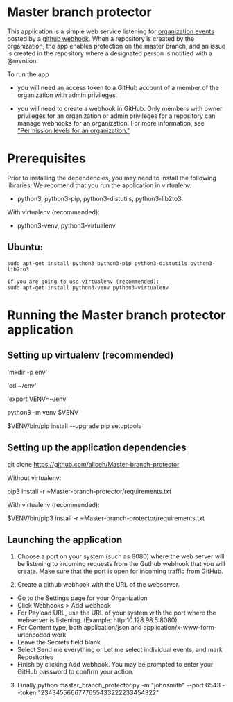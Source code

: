 # Master branch protector

This application is a simple web service listening for [organization events](https://developer.github.com/webhooks/#events) posted by a [github webhook](https://help.github.com/en/articles/about-webhooks). When a repository is created by the organization, the app enables protection on the master branch, and an issue is created in the repository where a designated person is notified with a @mention.

To run the app 

* you will need an access token to a GitHub account of a member of the organization with admin privileges.

* you will need to create a webhook in GitHub. Only members with owner privileges for an organization or admin privileges for a repository can manage webhooks for an organization. For more information, see ["Permission levels for an organization."](https://help.github.com/en/articles/permission-levels-for-an-organization)

Prerequisites
================

Prior to installing the dependencies, you may need to install the following libraries. We recomend that you run the application in virtualenv.


* python3, python3-pip, python3-distutils, python3-lib2to3

With virtualenv (recommended):


* python3-venv, python3-virtualenv 

Ubuntu:
------

    sudo apt-get install python3 python3-pip python3-distutils python3-lib2to3
    
    If you are going to use virtualenv (recommended):
    sudo apt-get install python3-venv python3-virtualenv 

Running the Master branch protector application
===============================================



Setting up virtualenv (recommended)
---------------------

'mkdir -p env'

'cd ~/env'

'export VENV=~/env'

python3 -m venv $VENV

$VENV/bin/pip install --upgrade pip setuptools

Setting up the application dependencies
------------------------

git clone https://github.com/aliceh/Master-branch-protector

Without virtualenv:

pip3 install -r ~Master-branch-protector/requirements.txt 

With virtualenv (recommended):

$VENV/bin/pip3 install -r ~Master-branch-protector/requirements.txt 

Launching the application 
-------------------------

1. Choose a port on your system (such as 8080) where the web server will be listening to incoming requests from the Guthub webhook that you will create. Make sure that the port is open for incoming traffic from GitHub.

2. Create a github webhook with the URL of the webserver. 

* Go to the Settings page for your Organization
* Click Webhooks > Add webhook
* For Payload URL, use the URL of your system with the port where the webserver is listening. (Example: http:10.128.98.5:8080)
* For Content type, both application/json and application/x-www-form-urlencoded work
* Leave the Secrets field blank
* Select Send me everything or Let me select individual events, and mark Repositories
* Finish by clicking Add webhook. You may be prompted to enter your GitHub password to confirm your action.

3. Finally 
python master_branch_protector.py  -m "johnsmith" --port 6543 --token "2343455666777655433222233454322"

